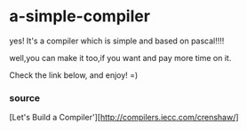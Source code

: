 a-simple-compiler
=================

yes! It's a compiler which is simple and based on pascal!!!!

well,you can make it too,if you want and pay more time on it.

Check the link below, and enjoy! =)

### source
[Let's Build a Compiler'][http://compilers.iecc.com/crenshaw/]
